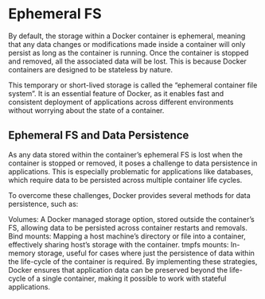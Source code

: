 # Ephemeral FS

By default, the storage within a Docker container is ephemeral, meaning that any data changes or modifications made inside a container will only persist as long as the container is running. Once the container is stopped and removed, all the associated data will be lost. This is because Docker containers are designed to be stateless by nature.

This temporary or short-lived storage is called the “ephemeral container file system”. It is an essential feature of Docker, as it enables fast and consistent deployment of applications across different environments without worrying about the state of a container.

## Ephemeral FS and Data Persistence

As any data stored within the container’s ephemeral FS is lost when the container is stopped or removed, it poses a challenge to data persistence in applications. This is especially problematic for applications like databases, which require data to be persisted across multiple container life cycles.

To overcome these challenges, Docker provides several methods for data persistence, such as:

Volumes: A Docker managed storage option, stored outside the container’s FS, allowing data to be persisted across container restarts and removals.
Bind mounts: Mapping a host machine’s directory or file into a container, effectively sharing host’s storage with the container.
tmpfs mounts: In-memory storage, useful for cases where just the persistence of data within the life-cycle of the container is required.
By implementing these strategies, Docker ensures that application data can be preserved beyond the life-cycle of a single container, making it possible to work with stateful applications.
